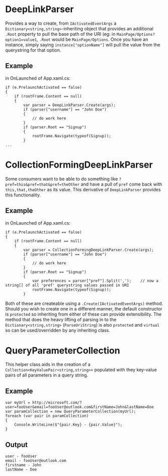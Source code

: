 # DeepLinkParser
Provides a way to create, from `IActivatedEventArgs` a `Dictionary<string,string>`-inheriting object that provides an additional `.Root` property to pull the base path of the URI (eg: in `MainPage/Options?option1=value1`, `.Root` would be `MainPage/Options`.
Once you have an instance, simply saying `instance["optionName"]` will pull the value from the querystring for that option.
## Example
in OnLaunched of App.xaml.cs:
```
if (e.PrelaunchActivated == false)
{
    if (rootFrame.Content == null)
    {
        var parser = DeepLinkParser.Create(args);
        if (parser["username"] == "John Doe")
        {
            // do work here
        }
        if (parser.Root == "Signup")
        {
            rootFrame.Navigate(typeof(Signup));
        }
...
```

# CollectionFormingDeepLinkParser
Some consumers want to be able to do something like `?pref=this&pref=that&pref=theOther` and have a pull of `pref` come back with `this,that,theOther` as its value. This derivative of `DeepLinkParser` provides this functionality.
## Example
in OnLaunched of App.xaml.cs:
```
if (e.PrelaunchActivated == false)
{
    if (rootFrame.Content == null)
    {
        var parser = CollectionFormingDeepLinkParser.Create(args);
        if (parser["username"] == "John Doe")
        {
            // do work here
        }
        if (parser.Root == "Signup")
        {
            var preferences = parser["pref"].Split(',');    // now a string[] of all 'pref' querystring values passed in URI
            rootFrame.Navigate(typeof(Signup));
        }
```


Both of these are createable using a `.Create(IActivatedEventArgs)` method. Should you wish to create one in a different manner, the default constructor is `protected` so inheriting from either of these can provide extensibility.
The method that does the heavy lifting of parsing in to the `Dictionary<string,string>` (`ParseUriString`) is also `protected` and `virtual` so can be used/overridden by any inheriting class.

# QueryParameterCollection
This helper class aids in the creation of a `Collection<KeyValuePair<string,string>>` populated with they key-value pairs of all parameters in a query string.
## Example
```
var myUrl = http://microsoft.com/?user=fooUser&email=fooUser@outlook.com&firstName=John&lastName=Doe
var paramCollection = new QueryParameterCollection(myUrl);
foreach (var pair in paramCollection)
{
	Console.WriteLine($"{pair.Key} - {pair.Value}");
}
```
## Output
```
user - fooUser
email - fooUser@outlook.com
firstname - John
lastName - Doe
```